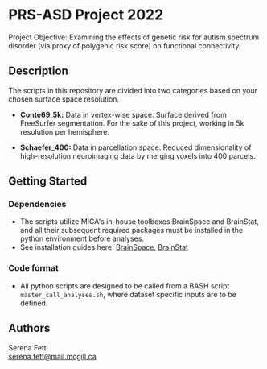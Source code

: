 # PRS-ASD Project 2022

Project Objective: Examining the effects of genetic risk for autism spectrum disorder (via proxy of polygenic risk score) on functional connectivity. 

## Description

The scripts in this repository are divided into two categories based on your chosen surface space resolution. 

* **Conte69_5k:** Data in vertex-wise space. Surface derived from FreeSurfer segmentation. For the sake of this project, working in 5k resolution per hemisphere. 

* **Schaefer_400:** Data in parcellation space. Reduced dimensionality of high-resolution neuroimaging data by merging voxels into 400 parcels. 

## Getting Started

### Dependencies

* The scripts utilize MICA's in-house toolboxes BrainSpace and BrainStat, and all their subsequent required packages must be installed in the python environment before analyses. 
* See installation guides here: [BrainSpace](https://brainspace.readthedocs.io/en/latest/pages/install.html#python-installation), [BrainStat]( https://brainstat.readthedocs.io/en/master/generic/install.html#python-installation)


### Code format

* All python scripts are designed to be called from a BASH script `master_call_analyses.sh`, where dataset specific inputs are to be defined. 


## Authors

Serena Fett   
[serena.fett@mail.mcgill.ca](serena.fett@mail.mcgill.ca)



